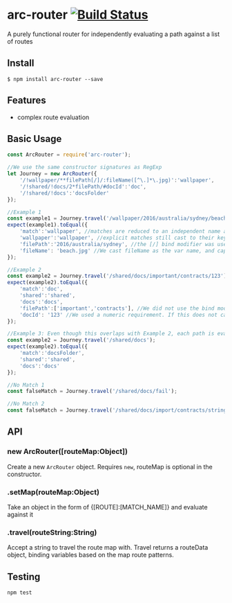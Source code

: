 # arc-router [![Build Status](https://travis-ci.org/anyuzer/arc-router.svg?branch=master)](https://travis-ci.org/anyuzer/arc-router)
A purely functional router for independently evaluating a path against a list of routes

## Install
```
$ npm install arc-router --save
```

## Features
* complex route evaluation

## Basic Usage

```js
const ArcRouter = require('arc-router');

//We use the same constructor signatures as RegExp
let Journey = new ArcRouter({
    '/!wallpaper/**filePath[/]/:fileName([^\.]*\.jpg)':'wallpaper',
    '/!shared/!docs/2*filePath/#docId':'doc',
    '/!shared/!docs':'docsFolder'
});

//Example 1
const example1 = Journey.travel('/wallpaper/2016/australia/sydney/beach.jpg');
expect(example1).toEqual({
    'match':'wallpaper', //matches are reduced to an independent name assigned in the map
    'wallpaper':'wallpaper', //explicit matches still cast to their key value
    'filePath':'2016/australia/sydney', //the [/] bind modifier was used to join this recursive match
    'fileName': 'beach.jpg' //We cast fileName as the var name, and captured the matching results as the value
});

//Example 2
const example2 = Journey.travel('/shared/docs/important/contracts/123');
expect(example2).toEqual({
    'match':'doc',
    'shared':'shared',
    'docs':'docs',
    'filePath':['important','contracts'], //We did not use the bind modifier, so the recursive is cast to an array
    'docId': '123' //We used a numeric requirement. If this does not cast to numeric, it will not match
});

//Example 3: Even though this overlaps with Example 2, each path is evaluated and should return in the best match
const example2 = Journey.travel('/shared/docs');
expect(example2).toEqual({
    'match':'docsFolder',
    'shared':'shared',
    'docs':'docs'
});

//No Match 1
const falseMatch = Journey.travel('/shared/docs/fail'); 

//No Match 2
const falseMatch = Journey.travel('/shared/docs/import/contracts/string/123');

```

## API

### new ArcRouter([routeMap:Object])
Create a new `ArcRouter` object. Requires `new`, routeMap is optional in the constructor.

### .setMap(routeMap:Object)
Take an object in the form of {[ROUTE]:[MATCH_NAME]} and evaluate against it

### .travel(routeString:String)
Accept a string to travel the route map with. Travel returns a routeData object, binding variables based on the map route patterns.

## Testing
```
npm test
```